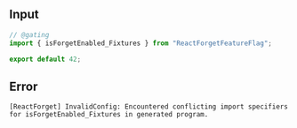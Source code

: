 
## Input

```javascript
// @gating
import { isForgetEnabled_Fixtures } from "ReactForgetFeatureFlag";

export default 42;

```


## Error

```
[ReactForget] InvalidConfig: Encountered conflicting import specifiers for isForgetEnabled_Fixtures in generated program.
```
          
      